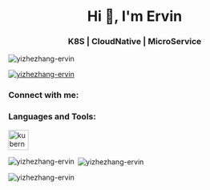 <h1 align="center">Hi 👋, I'm Ervin</h1>
<h3 align="center">K8S | CloudNative | MicroService</h3>

<p align="left"> <img src="https://komarev.com/ghpvc/?username=yizhezhang-ervin&label=Profile%20views&color=0e75b6&style=flat" alt="yizhezhang-ervin" /> </p>

<p align="left"> <a href="https://github.com/ryo-ma/github-profile-trophy"><img src="https://github-profile-trophy.vercel.app/?username=yizhezhang-ervin" alt="yizhezhang-ervin" /></a> </p>

<h3 align="left">Connect with me:</h3>
<p align="left">
</p>

<h3 align="left">Languages and Tools:</h3>
<p align="left"> <a href="https://kubernetes.io" target="_blank" rel="noreferrer"> <img src="https://www.vectorlogo.zone/logos/kubernetes/kubernetes-icon.svg" alt="kubernetes" width="40" height="40"/> </a> </p>

<p><img align="left" src="https://github-readme-stats.vercel.app/api/top-langs?username=yizhezhang-ervin&show_icons=true&locale=en&layout=compact" alt="yizhezhang-ervin" /></p>

<p>&nbsp;<img align="center" src="https://github-readme-stats.vercel.app/api?username=yizhezhang-ervin&show_icons=true&locale=en" alt="yizhezhang-ervin" /></p>

<p><img align="center" src="https://github-readme-streak-stats.herokuapp.com/?user=yizhezhang-ervin&" alt="yizhezhang-ervin" /></p>
